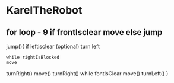 # KarelTheRobot

for loop - 9
if frontIsclear
	move 
else
	jump
-----------------
jump(){
if leftisclear   (optional)
	turn left

	while rightIsBlocked
	move

turnRight()
move()
turnRight()
while fontIsClear
	move()
turnLeft()
}
